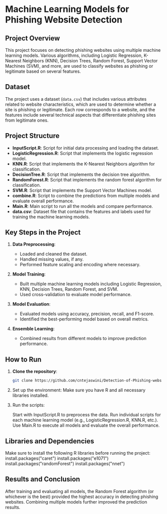 # Machine Learning Models for Phishing Website Detection

## Project Overview

This project focuses on detecting phishing websites using multiple machine learning models. Various algorithms, including Logistic Regression, K-Nearest Neighbors (KNN), Decision Trees, Random Forest, Support Vector Machines (SVM), and more, are used to classify websites as phishing or legitimate based on several features.

## Dataset

The project uses a dataset (`data.csv`) that includes various attributes related to website characteristics, which are used to determine whether a site is phishing or legitimate. Each row corresponds to a website, and the features include several technical aspects that differentiate phishing sites from legitimate ones.

## Project Structure

- **InputScript.R**: Script for initial data processing and loading the dataset.
- **LogisticRegression.R**: Script that implements the logistic regression model.
- **KNN.R**: Script that implements the K-Nearest Neighbors algorithm for classification.
- **DecisionTree.R**: Script that implements the decision tree algorithm.
- **RandomForest.R**: Script that implements the random forest algorithm for classification.
- **SVM.R**: Script that implements the Support Vector Machines model.
- **combine.R**: Script to combine the predictions from multiple models and evaluate overall performance.
- **Main.R**: Main script to run all the models and compare performance.
- **data.csv**: Dataset file that contains the features and labels used for training the machine learning models.

## Key Steps in the Project

1. **Data Preprocessing**:
   - Loaded and cleaned the dataset.
   - Handled missing values, if any.
   - Performed feature scaling and encoding where necessary.

2. **Model Training**:
   - Built multiple machine learning models including Logistic Regression, KNN, Decision Trees, Random Forest, and SVM.
   - Used cross-validation to evaluate model performance.

3. **Model Evaluation**:
   - Evaluated models using accuracy, precision, recall, and F1-score.
   - Identified the best-performing model based on overall metrics.

4. **Ensemble Learning**:
   - Combined results from different models to improve prediction performance.

## How to Run

1. **Clone the repository**:
   ```bash
   git clone https://github.com/cntejaswini/Detection-of-Phishing-websites.git
2. Set up the environment: Make sure you have R and all necessary libraries installed.

3. Run the scripts:

    Start with InputScript.R to preprocess the data.
    Run individual scripts for each machine learning model (e.g., LogisticRegression.R, KNN.R, etc.).
    Use Main.R to execute all models and evaluate the overall performance.
## Libraries and Dependencies
Make sure to install the following R libraries before running the project:
install.packages("caret")
install.packages("e1071")
install.packages("randomForest")
install.packages("nnet")

## Results and Conclusion
After training and evaluating all models, the Random Forest algorithm (or whichever is the best) provided the highest accuracy in detecting phishing websites. Combining multiple models further improved the prediction results.

